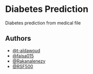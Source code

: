 
# Diabetes Prediction

Diabetes prediction from medical file

## Authors

- [@t-aldawoud](https://www.github.com/t-aldawoud)
- [@faisa015](https://www.github.com/faisa015)
- [@Rakanalenezy](https://www.github.com/Rakanalenezy)
- [@RSF500](https://www.github.com/RSF500)

